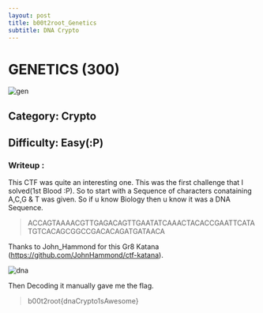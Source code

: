 ```yaml
---
layout: post
title: b00t2root_Genetics
subtitle: DNA Crypto
---
```


# GENETICS (300)


![gen](gen.png)



## Category: Crypto

## Difficulty: Easy(:P)


### Writeup :

This CTF was quite an interesting one. This was the first challenge that I solved(1st Blood :P). So to start with a Sequence of characters conataining A,C,G & T was given. So if u know Biology then u know it was a DNA Sequence. 
> ACCAGTAAAACGTTGAGACAGTTGAATATCAAACTACACCGAATTCATATGTCACAGCGGCCGACACAGATGATAACA
 
 Thanks to John_Hammond for this Gr8 Katana (https://github.com/JohnHammond/ctf-katana).

![dna](dna.png)

Then Decoding it manually gave me the flag. 
 


> b00t2root{dnaCrypto1sAwesome}

